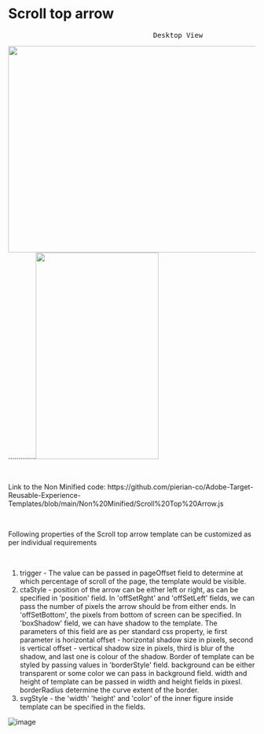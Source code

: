 # Scroll top arrow
<pre>                                   Desktop View                                                            Mobile View             </pre>
<img src="https://user-images.githubusercontent.com/101316657/175920390-a319b5c7-a9c8-43e5-b5ea-539c194eca8e.png" width="700" height="420">..............<img src="https://user-images.githubusercontent.com/101316657/175920653-8cea14a1-4dc2-43b1-8614-7b7eda339aeb.png" width="250" height="420">

<p>&nbsp;</p>
Link to the Non Minified code: https://github.com/pierian-co/Adobe-Target-Reusable-Experience-Templates/blob/main/Non%20Minified/Scroll%20Top%20Arrow.js
<p>&nbsp;</p>

Following properties of the Scroll top arrow template can be customized as per individual requirements

<p>&nbsp;</p>

1. trigger - The value can be passed in pageOffset field to determine at which percentage of scroll of the page, the template would be visible. 
2. ctaStyle - position of the arrow can be either left or right, as can be specified in 'position' field. In 'offSetRght' and 'offSetLeft' fields, we can pass the number of pixels the arrow should be from either ends. In 'offSetBottom', the pixels from bottom of screen can be specified. In 'boxShadow' field, we can have shadow to the template. The parameters of this field are as per standard css property, ie first parameter is horizontal offset - horizontal shadow size in pixels, second is vertical offset - vertical shadow size in pixels, third is blur of the shadow, and last one is colour of the shadow. Border of template can be styled by passing values in 'borderStyle' field. background can be either transparent or some color we can pass in background field. width and height of template can be passed in width and height fields in pixesl. borderRadius determine the curve extent of the border.
3. svgStyle - the 'width' 'height' and 'color' of the inner figure inside template can be specified in the fields. 


![image](https://user-images.githubusercontent.com/101316657/173494099-2f3fe997-8449-4c5b-8849-4c81ca0546aa.png)

